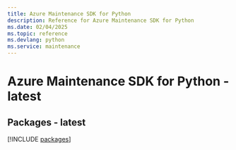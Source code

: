```yaml
---
title: Azure Maintenance SDK for Python
description: Reference for Azure Maintenance SDK for Python
ms.date: 02/04/2025
ms.topic: reference
ms.devlang: python
ms.service: maintenance
---
```

# Azure Maintenance SDK for Python - latest
## Packages - latest
[!INCLUDE [packages](maintenance-index.md)]